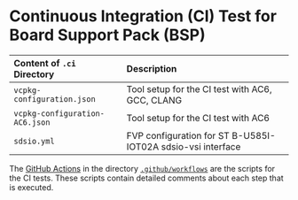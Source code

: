 # Continuous Integration (CI) Test for Board Support Pack (BSP)

Content of `.ci` Directory     | Description
:------------------------------|:-----------------
`vcpkg-configuration.json`     | Tool setup for the CI test with AC6, GCC, CLANG
`vcpkg-configuration-AC6.json` | Tool setup for the CI test with AC6
`sdsio.yml`                    | FVP configuration for ST B-U585I-IOT02A sdsio-vsi interface

The [GitHub Actions](https://github.com/Arm-Examples/SDS-Examples/tree/main/README.md#github-actions) in the directory [`.github/workflows`](https://github.com/Arm-Examples/SDS-Examples/tree/main/.github/workflows) are the scripts for the CI tests. These scripts contain detailed comments about each step that is executed.

